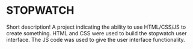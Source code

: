 # STOPWATCH

Short description!
A project indicating the ability to use HTML/CSS/JS to create something.
HTML and CSS were used to build the stopwatch user interface. 
The JS code was used to give the user interface functionality.
